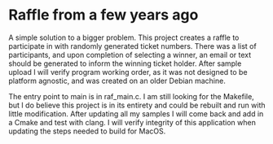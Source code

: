 # Raffle from a few years ago
A simple solution to a bigger problem. This project creates a raffle to participate 
in with randomly generated ticket numbers. There was a list of participants, and 
upon completion of selecting a winner, an email or text should be generated to 
inform the winning ticket holder. After sample upload I will verify program working
order, as it was not designed to be platform agnostic, and was created on an older
Debian machine.

The entry point to main is in raf_main.c. I am still looking for the Makefile, but 
I do believe this project is in its entirety and could be rebuilt and run with
little modification. After updating all my samples I will come back and add in a 
Cmake and test with clang. I will verify integrity of this application when 
updating the steps needed to build for MacOS.